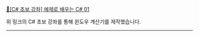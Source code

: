 [📌[C# 초보 강좌] 예제로 배우는 C# 01](https://youtu.be/qZAkIpkPbmc?feature=shared)

위 링크의 C# 초보 강좌를 통해 윈도우 계산기를 제작했습니다.

---
